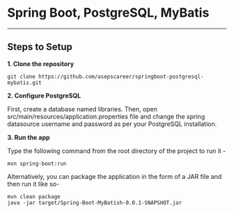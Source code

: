 # Spring Boot, PostgreSQL, MyBatis

---

## Steps to Setup

**1. Clone the repository**
```shell
git clone https://github.com/asepscareer/springboot-postgresql-mybatis.git
```

**2. Configure PostgreSQL**

First, create a database named libraries. Then, open src/main/resources/application.properties file and change the spring datasource username and password as per your PostgreSQL installation.

**3. Run the app**

Type the following command from the root directory of the project to run it -
```shell
mvn spring-boot:run
```

Alternatively, you can package the application in the form of a JAR file and then run it like so-
```shell
mvn clean package
java -jar target/Spring-Boot-MyBatish-0.0.1-SNAPSHOT.jar
```

